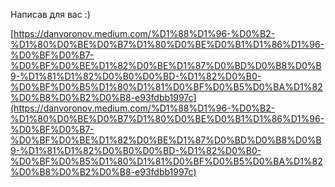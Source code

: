 <!--
date: 2025-02-02T23:23:04.151Z
-->

Написав для вас :) 

 [https://danvoronov.medium.com/%D1%88%D1%96-%D0%B2-%D1%80%D0%BE%D0%B7%D1%80%D0%BE%D0%B1%D1%86%D1%96-%D0%BF%D0%B7-%D0%BF%D0%BE%D1%82%D0%BE%D1%87%D0%BD%D0%B8%D0%B9-%D1%81%D1%82%D0%B0%D0%BD-%D1%82%D0%B0-%D0%BF%D0%B5%D1%80%D1%81%D0%BF%D0%B5%D0%BA%D1%82%D0%B8%D0%B2%D0%B8-e93fdbb1997c](https://danvoronov.medium.com/%D1%88%D1%96-%D0%B2-%D1%80%D0%BE%D0%B7%D1%80%D0%BE%D0%B1%D1%86%D1%96-%D0%BF%D0%B7-%D0%BF%D0%BE%D1%82%D0%BE%D1%87%D0%BD%D0%B8%D0%B9-%D1%81%D1%82%D0%B0%D0%BD-%D1%82%D0%B0-%D0%BF%D0%B5%D1%80%D1%81%D0%BF%D0%B5%D0%BA%D1%82%D0%B8%D0%B2%D0%B8-e93fdbb1997c)